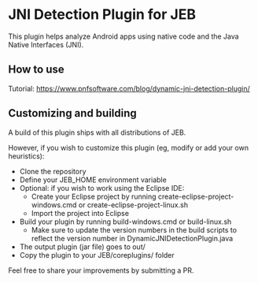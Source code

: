 # JNI Detection Plugin for JEB

This plugin helps analyze Android apps using native code and the Java Native Interfaces (JNI).

## How to use

Tutorial: https://www.pnfsoftware.com/blog/dynamic-jni-detection-plugin/

## Customizing and building

A build of this plugin ships with all distributions of JEB.

However, if you wish to customize this plugin (eg, modify or add your own heuristics):
- Clone the repository
- Define your JEB_HOME environment variable
- Optional: if you wish to work using the Eclipse IDE:
  - Create your Eclipse project by running create-eclipse-project-windows.cmd or create-eclipse-project-linux.sh
  - Import the project into Eclipse
- Build your plugin by running build-windows.cmd or build-linux.sh
  - Make sure to update the version numbers in the build scripts to reflect the version number in DynamicJNIDetectionPlugin.java
- The output plugin (jar file) goes to out/
- Copy the plugin to your JEB/coreplugins/ folder

Feel free to share your improvements by submitting a PR.